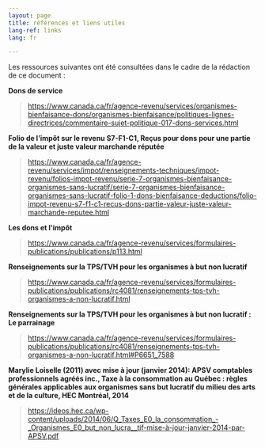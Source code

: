 ```yaml
---
layout: page
title: références et liens utiles
lang-ref: links
lang: fr

---
```

Les ressources suivantes ont été consultées dans le cadre de la rédaction de ce document :

**Dons de service**

> <a href="https://www.canada.ca/fr/agence-revenu/services/organismes-bienfaisance-dons/organismes-bienfaisance/politiques-lignes-directrices/commentaire-sujet-politique-017-dons-services.html" class="external" target="_blank" title="Dons de service">https://www.canada.ca/fr/agence-revenu/services/organismes-bienfaisance-dons/organismes-bienfaisance/politiques-lignes-directrices/commentaire-sujet-politique-017-dons-services.html</a>

**Folio de l’impôt sur le revenu S7-F1-C1, Reçus pour dons pour une partie de la valeur et juste valeur marchande réputée**

> <a href="https://www.canada.ca/fr/agence-revenu/services/impot/renseignements-techniques/impot-revenu/folios-impot-revenu/serie-7-organismes-bienfaisance-organismes-sans-lucratif/serie-7-organismes-bienfaisance-organismes-sans-lucratif-folio-1-dons-bienfaisance-deductions/folio-impot-revenu-s7-f1-c1-recus-dons-partie-valeur-juste-valeur-marchande-reputee.html" class="external" target="_blank" title="Folio de l’impôt sur le revenu S7-F1-C1, Reçus pour dons pour une partie de la valeur et juste valeur marchande réputée">https://www.canada.ca/fr/agence-revenu/services/impot/renseignements-techniques/impot-revenu/folios-impot-revenu/serie-7-organismes-bienfaisance-organismes-sans-lucratif/serie-7-organismes-bienfaisance-organismes-sans-lucratif-folio-1-dons-bienfaisance-deductions/folio-impot-revenu-s7-f1-c1-recus-dons-partie-valeur-juste-valeur-marchande-reputee.html</a>

**Les dons et l'impôt**

> <a href="https://www.canada.ca/fr/agence-revenu/services/formulaires-publications/publications/p113.html" class="external" target="_blank" title="Les dons et l'impôt">https://www.canada.ca/fr/agence-revenu/services/formulaires-publications/publications/p113.html</a>

**Renseignements sur la TPS/TVH pour les organismes à but non lucratif**

> <a href="https://www.canada.ca/fr/agence-revenu/services/formulaires-publications/publications/rc4081/renseignements-tps-tvh-organismes-a-non-lucratif.html" class="external" target="_blank" title="Renseignements sur la TPS/TVH pour les organismes à but non lucratif">https://www.canada.ca/fr/agence-revenu/services/formulaires-publications/publications/rc4081/renseignements-tps-tvh-organismes-a-non-lucratif.html</a>

**Renseignements sur la TPS/TVH pour les organismes à but non lucratif : Le parrainage**

> <a href="https://www.canada.ca/fr/agence-revenu/services/formulaires-publications/publications/rc4081/renseignements-tps-tvh-organismes-a-non-lucratif.html#P6651_7588" class="external" target="_blank" title="Renseignements sur la TPS/TVH pour les organismes à but non lucratif : Le parrainage">https://www.canada.ca/fr/agence-revenu/services/formulaires-publications/publications/rc4081/renseignements-tps-tvh-organismes-a-non-lucratif.html#P6651_7588</a>

**Marylie Loiselle (2011) avec mise à jour (janvier 2014): APSV comptables professionnels agréés inc., Taxe à la consommation au Québec : règles générales applicables aux organismes sans but lucratif du milieu des arts et de la culture, HEC Montréal, 2014**

> <a href="https://ideos.hec.ca/wp-content/uploads/2014/06/Q_Taxes_E0_la_consommation_-_Organismes_E0_but_non____tif-mise-%C3%A0-jour-janvier-2014-par-APSV.pdf" class="external" target="_blank" title="Taxe à la consommation au Québec : règles générales applicables aux organismes sans but lucratif du milieu des arts et de la culture">https://ideos.hec.ca/wp-content/uploads/2014/06/Q_Taxes_E0_la_consommation_-_Organismes_E0_but_non_lucra__tif-mise-à-jour-janvier-2014-par-APSV.pdf</a>

